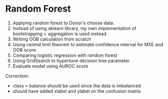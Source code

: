 # Random Forest

1. Applying random forest to Donor's choose data. 
2. Instead of using sklearn library, my own implementation of bootstrapping + aggregation is used instead.
3. Writing OOB calculation from scratch
4. Using central limit theorem to estimate confidence interval for MSE and OOB score.
5. Comparing logistic regression with random forest
6. Using GridSearch to hypertune decision tree parameter
7. Evaluate model using AUROC score


Correction:
- class = balance should be used since the data is imbalanced
- should have added xlabel and ylabel on the confusion matrix
